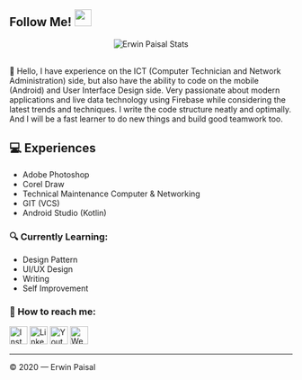 ## Follow Me! <img src="https://raw.githubusercontent.com/iampavangandhi/iampavangandhi/master/gifs/Hi.gif" width="30px"></h2>

<div align="center">
  <img src="https://github-readme-stats.vercel.app/api?username=erwinpaisal&show_icons=true&theme=dracula" alt="Erwin Paisal Stats">
</div>
<br>





👋 Hello, I have experience on the ICT (Computer Technician and Network Administration) side, but also have the ability to code on the mobile (Android) and User Interface Design side. Very passionate about modern applications and live data technology using Firebase while considering the latest trends and techniques. I write the code structure neatly and optimally. And I will be a fast learner to do new things and build good teamwork too.



## 💻 Experiences
- Adobe Photoshop
- Corel Draw
- Technical Maintenance Computer & Networking
- GIT (VCS)
- Android Studio (Kotlin)

### 🔍 Currently Learning:
- Design Pattern
- UI/UX Design
- Writing
- Self Improvement

### 🚀 How to reach me:
<a href="https://www.instagram.com/erwinpaisal" target="_blank"><img src="https://img.shields.io/badge/Instagram-%23E4405F.svg?&style=flat-square&logo=instagram&logoColor=white" height="32px" alt="Instagram"></a>
<a href="https://www.linkedin.com/in/erwin-paisal/" target="_blank"><img src="https://img.shields.io/badge/linkedin-%230077B5.svg?&style=for-the-badge&logo=linkedin&logoColor=white" height="32px" alt="LinkedIn"></a>
<a href="https://www.youtube.com/c/ErwinPaisal" target="_blank"><img src="https://img.shields.io/badge/youtube-%23FF0000.svg?&style=for-the-badge&logo=youtube&logoColor=white" height="32px" alt="Youtube"></a>
<a href="https://erwinpaisal.github.io/" target="_blank"><img src="https://img.shields.io/badge/website-%23FF0000.svg?&style=for-the-badge&logo=Website&logoColor=white" height="32px" alt="Website"></a>



---

© 2020 — Erwin Paisal
